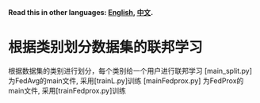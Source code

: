 **Read this in other languages: [English](README_eg.md), [中文](README.md).**
# 根据类别划分数据集的联邦学习
根据数据集的类别进行划分，每个类别给一个用户进行联邦学习
[main_split.py] 为FedAvg的main文件, 采用[trainL.py]训练
[mainFedprox.py] 为FedProx的main文件, 采用[trainFedprox.py]训练
